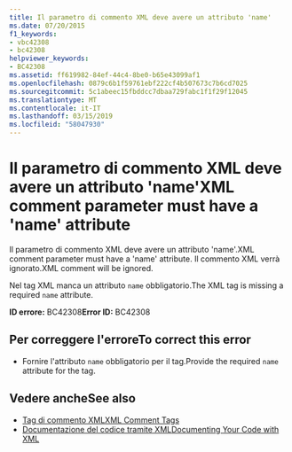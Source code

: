 ```yaml
---
title: Il parametro di commento XML deve avere un attributo 'name'
ms.date: 07/20/2015
f1_keywords:
- vbc42308
- bc42308
helpviewer_keywords:
- BC42308
ms.assetid: ff619982-84ef-44c4-8be0-b65e43099af1
ms.openlocfilehash: 0879c6b1f59761ebf222cf4b507673c7b6cd7025
ms.sourcegitcommit: 5c1abeec15fbddcc7dbaa729fabc1f1f29f12045
ms.translationtype: MT
ms.contentlocale: it-IT
ms.lasthandoff: 03/15/2019
ms.locfileid: "58047930"
---
```

# <a name="xml-comment-parameter-must-have-a-name-attribute"></a><span data-ttu-id="8ddfd-102">Il parametro di commento XML deve avere un attributo 'name'</span><span class="sxs-lookup"><span data-stu-id="8ddfd-102">XML comment parameter must have a 'name' attribute</span></span>
<span data-ttu-id="8ddfd-103">Il parametro di commento XML deve avere un attributo 'name'.</span><span class="sxs-lookup"><span data-stu-id="8ddfd-103">XML comment parameter must have a 'name' attribute.</span></span> <span data-ttu-id="8ddfd-104">Il commento XML verrà ignorato.</span><span class="sxs-lookup"><span data-stu-id="8ddfd-104">XML comment will be ignored.</span></span>  
  
 <span data-ttu-id="8ddfd-105">Nel tag XML manca un attributo `name` obbligatorio.</span><span class="sxs-lookup"><span data-stu-id="8ddfd-105">The XML tag is missing a required `name` attribute.</span></span>  
  
 <span data-ttu-id="8ddfd-106">**ID errore:** BC42308</span><span class="sxs-lookup"><span data-stu-id="8ddfd-106">**Error ID:** BC42308</span></span>  
  
## <a name="to-correct-this-error"></a><span data-ttu-id="8ddfd-107">Per correggere l'errore</span><span class="sxs-lookup"><span data-stu-id="8ddfd-107">To correct this error</span></span>  
  
-   <span data-ttu-id="8ddfd-108">Fornire l'attributo `name` obbligatorio per il tag.</span><span class="sxs-lookup"><span data-stu-id="8ddfd-108">Provide the required `name` attribute for the tag.</span></span>  
  
## <a name="see-also"></a><span data-ttu-id="8ddfd-109">Vedere anche</span><span class="sxs-lookup"><span data-stu-id="8ddfd-109">See also</span></span>

- [<span data-ttu-id="8ddfd-110">Tag di commento XML</span><span class="sxs-lookup"><span data-stu-id="8ddfd-110">XML Comment Tags</span></span>](../../visual-basic/language-reference/xmldoc/index.md)
- [<span data-ttu-id="8ddfd-111">Documentazione del codice tramite XML</span><span class="sxs-lookup"><span data-stu-id="8ddfd-111">Documenting Your Code with XML</span></span>](../../visual-basic/programming-guide/program-structure/documenting-your-code-with-xml.md)
